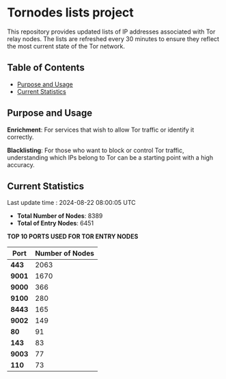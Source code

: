 # Tornodes lists project

This repository provides updated lists of IP addresses associated with Tor relay nodes. The lists are refreshed every 30 minutes to ensure they reflect the most current state of the Tor network.

## Table of Contents

- [Purpose and Usage](#purpose-and-usage)
- [Current Statistics](#current-statistics)


## Purpose and Usage

**Enrichment**: For services that wish to allow Tor traffic or identify it correctly.

**Blacklisting**: For those who want to block or control Tor traffic, understanding which IPs belong to Tor can be a starting point with a high accuracy.

## Current Statistics

Last update time : 2024-08-22 08:00:05 UTC

- **Total Number of Nodes**: 8389
- **Total of Entry Nodes**: 6451

**TOP 10 PORTS USED FOR TOR ENTRY NODES**

| **Port** | **Number of Nodes** |
|------|-----------------|
| **443**   | 2063  |
| **9001**   | 1670  |
| **9000**   | 366  |
| **9100**   | 280  |
| **8443**   | 165  |
| **9002**   | 149  |
| **80**   | 91  |
| **143**   | 83  |
| **9003**   | 77  |
| **110**   | 73  |


